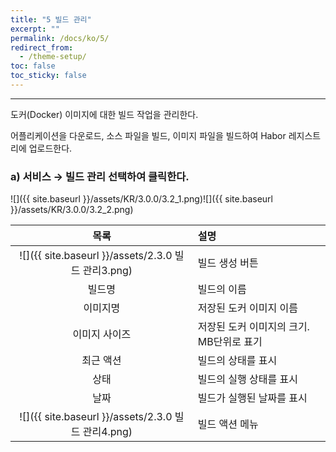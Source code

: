 ```yaml
---
title: "5 빌드 관리"
excerpt: ""
permalink: /docs/ko/5/
redirect_from:
  - /theme-setup/
toc: false
toc_sticky: false
---
```


---
도커\(Docker\) 이미지에 대한 빌드 작업을 관리한다.

어플리케이션을 다운로드, 소스 파일을 빌드, 이미지 파일을 빌드하여 Habor 레지스트리에 업로드한다.

### a\) 서비스 → 빌드 관리 선택하여 클릭한다.
![]({{ site.baseurl }}/assets/KR/3.0.0/3.2_1.png)![]({{ site.baseurl }}/assets/KR/3.0.0/3.2_2.png)

| **목록** | **설명** |
| :---: | :--- |
| ![]({{ site.baseurl }}/assets/2.3.0 빌드 관리3.png) | 빌드 생성 버튼 |
| 빌드명 | 빌드의 이름 |
| 이미지명 | 저장된 도커 이미지 이름 |
| 이미지 사이즈 | 저장된 도커 이미지의 크기. MB단위로 표기 |
| 최근 액션 | 빌드의 상태를 표시 |
| 상태 | 빌드의 실행 상태를 표시 |
| 날짜 | 빌드가 실행된 날짜를 표시 |
| ![]({{ site.baseurl }}/assets/2.3.0 빌드 관리4.png) | 빌드 액션 메뉴 |
